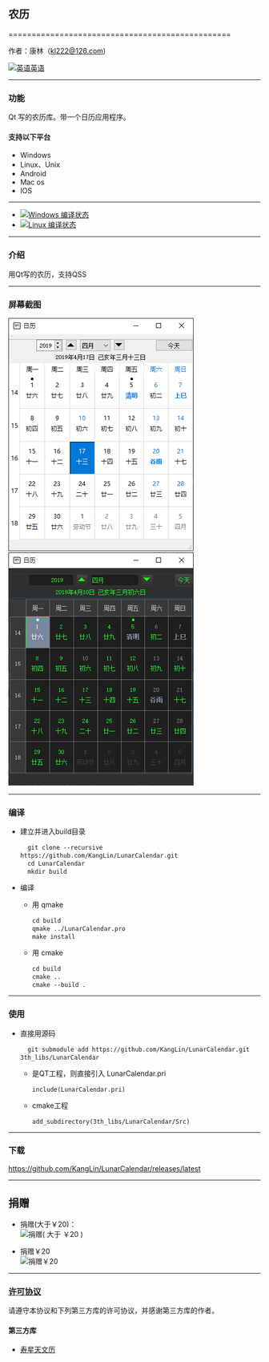 ## 农历

================================================

作者：康林（kl222@126.com)

[<img src="https://raw.githubusercontent.com/KangLin/Tasks/master/Resource/Image/English.png" alt="英语" title="英语" width="16" height="16" />英语](README.md)

------------------------------------------------

### 功能

Qt 写的农历库。带一个日历应用程序。

#### 支持以下平台
- Windows
- Linux、Unix
- Android
- Mac os
- IOS

------------------------------------------------

- [![Windows 编译状态](https://ci.appveyor.com/api/projects/status/p5vhmmbuql9fyfpl/branch/master?svg=true)](https://ci.appveyor.com/project/KangLin/lunarcalendar/branch/master)
- [![Linux 编译状态](https://travis-ci.org/KangLin/LunarCalendar.svg?branch=master)](https://travis-ci.org/KangLin/LunarCalendar)

------------------------------------------------
### 介绍

用Qt写的农历，支持QSS

------------------------------------------------

### 屏幕截图
![屏幕截图](Docs/image/ScreenShot.PNG "屏幕截图")
![屏幕截图](Docs/image/ScreenShotQss.PNG "屏幕截图")

------------------------------------------------

### 编译
- 建立并进入build目录

        git clone --recursive https://github.com/KangLin/LunarCalendar.git
        cd LunarCalendar
        mkdir build

- 编译
  + 用 qmake 

        cd build
        qmake ../LunarCalendar.pro
        make install
    
  + 用 cmake
  
        cd build
        cmake ..
        cmake --build .

------------------------------------------------

### 使用
- 直接用源码

        git submodule add https://github.com/KangLin/LunarCalendar.git 3th_libs/LunarCalendar

  + 是QT工程，则直接引入 LunarCalendar.pri

        include(LunarCalendar.pri)

  + cmake工程

        add_subdirectory(3th_libs/LunarCalendar/Src)
        
------------------------------------------------

### 下载
https://github.com/KangLin/LunarCalendar/releases/latest

------------------------------------------------

## 捐赠
- 捐赠(大于￥20)：  
![捐赠( 大于 ￥20 )](https://raw.githubusercontent.com/KangLin/Tasks/master/Src/Resource/image/Contribute.png "捐赠(大于￥20)")

- 捐赠￥20  
![捐赠￥20](https://raw.githubusercontent.com/KangLin/Tasks/master/Src/Resource/image/Contribute20.png "捐赠￥20")

------------------------------------------------

### [许可协议](License.md "License.md")

请遵守本协议和下列第三方库的许可协议，并感谢第三方库的作者。

#### 第三方库

- [寿星天文历](https://github.com/yuangu/sxtwl_cpp) 
